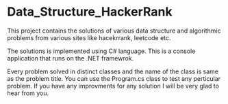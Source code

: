 # Data_Structure_HackerRank
This project contains the solutions of various data structure and algorithmic problems from various sites like hacekrrank, leetcode etc. 

The solutions is implemented using C# language. This is a console application that runs on the .NET framewrok. 

Every problem solved in distinct classes and the name of the class is same as the problem title. You can use the Program.cs class to test any perticular problem.
If you have any improvments for any solution I will be very glad to hear from  you.
